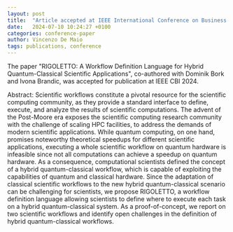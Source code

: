 ```yaml
---
layout: post
title:  "Article accepted at IEEE International Conference on Business Informatics"
date:   2024-07-10 10:24:27 +0100
categories: conference-paper
author: Vincenzo De Maio
tags: publications, conference
---
```

The paper "RIGOLETTO: A Workflow Definition Language for Hybrid Quantum-Classical Scientific Applications", co-authored with Dominik Bork and Ivona Brandic, was accepted for publication at IEEE CBI 2024.

Abstract: Scientific workflows constitute a pivotal resource for the scientific computing community, as they provide a standard interface to define, execute, and analyze the results of scientific computations. The advent of the Post-Moore era exposes the scientific computing research community with the challenge of scaling HPC facilities, to address the demands of modern scientific applications. While quantum computing, on one hand, promises noteworthy theoretical speedups for different scientific applications, executing a whole scientific workflow on quantum hardware is infeasible since not all computations can achieve a speedup on quantum hardware. As a consequence, computational scientists defined the concept of a hybrid quantum-classical workflow, which is capable of exploiting the capabilities of quantum and classical hardware. Since the adaptation of classical scientific workflows to the new hybrid quantum-classical scenario can be challenging for scientists, we propose RIGOLETTO, a workflow definition language allowing scientists to define where to execute each task on a hybrid quantum-classical system. As a proof-of-concept, we report on two scientific workflows and identify open challenges in the definition of hybrid quantum-classical workflows. 


